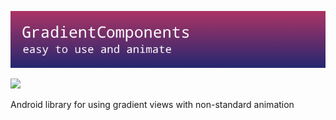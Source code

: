 ![screenshoot](https://github.com/GreyLabsDev/GradientComponents/blob/master/gradient_components_logo.png)

[![](https://jitpack.io/v/GreyLabsDev/GradientComponents.svg)](https://jitpack.io/#GreyLabsDev/GradientComponents)

Android library for using gradient views with non-standard animation
